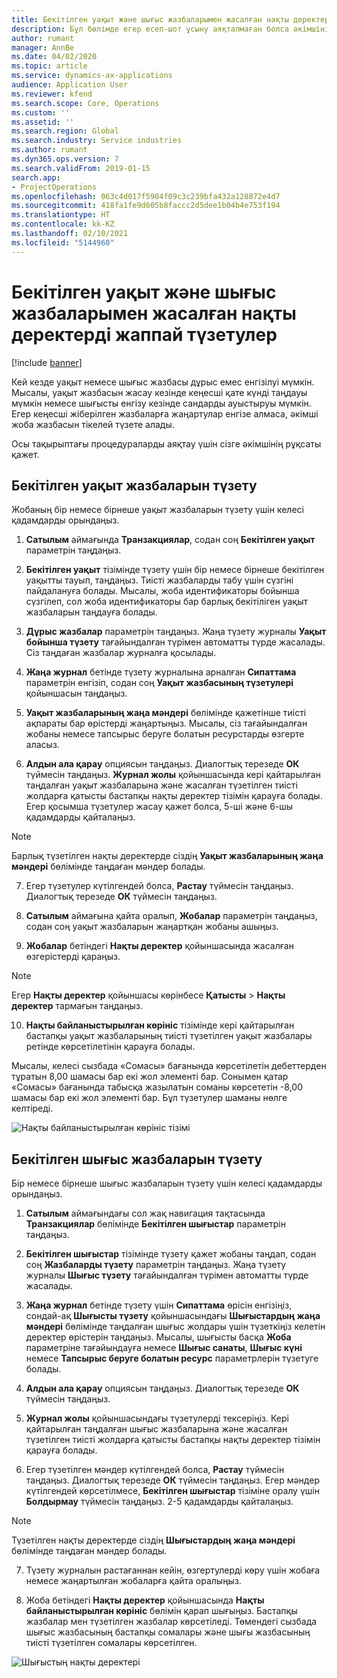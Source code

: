 ```yaml
---
title: Бекітілген уақыт және шығыс жазбаларымен жасалған нақты деректерді жаппай түзетулер
description: Бұл бөлімде егер есеп-шот ұсыну аяқталмаған болса әкімшінің бұған дейін бекітілген уақыт немесе шығыс жазбаларына бірлі-жарым немесе жаппай түзетулер енгізуі жөнінде түсінік беріледі.
author: rumant
manager: AnnBe
ms.date: 04/02/2020
ms.topic: article
ms.service: dynamics-ax-applications
audience: Application User
ms.reviewer: kfend
ms.search.scope: Core, Operations
ms.custom: ''
ms.assetid: ''
ms.search.region: Global
ms.search.industry: Service industries
ms.author: rumant
ms.dyn365.ops.version: 7
ms.search.validFrom: 2019-01-15
search.app:
- ProjectOperations
ms.openlocfilehash: 063c4d017f5904f09c3c239bfa432a128872e4d7
ms.sourcegitcommit: 418fa1fe9d605b8faccc2d5dee1b04b4e753f194
ms.translationtype: HT
ms.contentlocale: kk-KZ
ms.lasthandoff: 02/10/2021
ms.locfileid: "5144960"
---
```

# <a name="bulk-corrections-of-actuals-created-by-approved-time-and-expense-entries"></a>Бекітілген уақыт және шығыс жазбаларымен жасалған нақты деректерді жаппай түзетулер

[!include [banner](../includes/psa-now-project-operations.md)]

Кей кезде уақыт немесе шығыс жазбасы дұрыс емес енгізілуі мүмкін. Мысалы, уақыт жазбасын жасау кезінде кеңесші қате күнді таңдауы мүмкін немесе шығысты енгізу кезінде сандарды ауыстыруы мүмкін. Егер кеңесші жіберілген жазбаларға жаңартулар енгізе алмаса, әкімші жоба жазбасын тікелей түзете алады.

Осы тақырыптағы процедураларды аяқтау үшін сізге әкімшінің рұқсаты қажет.

## <a name="correct-approved-time-entries"></a>Бекітілген уақыт жазбаларын түзету     

Жобаның бір немесе бірнеше уақыт жазбаларын түзету үшін келесі қадамдарды орындаңыз.

1. **Сатылым** аймағында **Транзакциялар**, содан соң **Бекітілген уақыт** параметрін таңдаңыз. 

2. **Бекітілген уақыт** тізімінде түзету үшін бір немесе бірнеше бекітілген уақытты тауып, таңдаңыз. Тиісті жазбаларды табу үшін сүзгіні пайдалануға болады. Мысалы, жоба идентификаторы бойынша сүзгілеп, сол жоба идентификаторы бар барлық бекітіліген уақыт жазбаларын таңдауға болады.

3. **Дұрыс жазбалар** параметрін таңдаңыз. Жаңа түзету журналы **Уақыт бойынша түзету** тағайындалған түрімен автоматты түрде жасалады. Сіз таңдаған жазбалар журналға қосылады. 

4. **Жаңа журнал** бетінде түзету журналына арналған **Сипаттама** параметрін енгізіп, содан соң **Уақыт жазбасының түзетулері** қойыншасын таңдаңыз.  
5. **Уақыт жазбаларының жаңа мәндері** бөлімінде қажетінше тиісті ақпараты бар өрістерді жаңартыңыз. Мысалы, сіз тағайындалған жобаны немесе тапсырыс беруге болатын ресурстарды өзгерте аласыз.

6. **Алдын ала қарау** опциясын таңдаңыз. Диалогтық терезеде **ОК** түймесін таңдаңыз. **Журнал жолы** қойыншасында кері қайтарылған таңдалған уақыт жазбаларына және жасалған түзетілген тиісті жолдарға қатысты бастапқы нақты деректер тізімін қарауға болады. Егер қосымша түзетулер жасау қажет болса, 5-ші және 6-шы қадамдарды қайталаңыз. 

> [!NOTE]
> Барлық түзетілген нақты деректерде сіздің **Уақыт жазбаларының жаңа мәндері** бөлімінде таңдаған мәндер болады.

7. Егер түзетулер күтілгендей болса, **Растау** түймесін таңдаңыз. Диалогтық терезеде **ОК** түймесін таңдаңыз.

8. **Сатылым** аймағына қайта оралып, **Жобалар** параметрін таңдаңыз, содан соң уақыт жазбаларын жаңартқан жобаны ашыңыз. 

9. **Жобалар** бетіндегі **Нақты деректер** қойыншасында жасалған өзгерістерді қараңыз. 

> [!NOTE]
> Егер **Нақты деректер** қойыншасы көрінбесе **Қатысты** > **Нақты деректер** тармағын таңдаңыз.  

10. **Нақты байланыстырылған көрініс** тізімінде кері қайтарылған бастапқы уақыт жазбаларының тиісті түзетілген уақыт жазбалары ретінде көрсетілетінін қарауға болады. 

Мысалы, келесі сызбада «Сомасы» бағанында көрсетілетін дебеттерден тұратын 8,00 шамасы бар екі жол элементі бар. Сонымен қатар «Сомасы» бағанында табысқа жазылатын соманы көрсететін -8,00 шамасы бар екі жол элементі бар. Бұл түзетулер шаманы нөлге келтіреді.

![Нақты байланыстырылған көрініс тізімі](https://github.com/MicrosoftDocs/dynamics-365-customer-engagement-pr/blob/bulk-corrections-actuals-created-by-approved-time-expense-entries.md/time-actuals.png)
 
## <a name="correct-approved-expense-entries"></a>Бекітілген шығыс жазбаларын түзету

Бір немесе бірнеше шығыс жазбаларын түзету үшін келесі қадамдарды орындаңыз. 

1. **Сатылым** аймағындағы сол жақ навигация тақтасында **Транзакциялар** бөлімінде **Бекітілген шығыстар** параметрін таңдаңыз.

2. **Бекітілген шығыстар** тізімінде түзету қажет жобаны таңдап, содан соң **Жазбаларды түзету** параметрін таңдаңыз. Жаңа түзету журналы **Шығыс түзету** тағайындалған түрімен автоматты түрде жасалады. 

3. **Жаңа журнал** бетінде түзету үшін **Сипаттама** өрісін енгізіңіз, сондай-ақ **Шығысты түзету** қойыншасындағы **Шығыстардың жаңа мәндері** бөлімінде таңдалған шығыс жолдары үшін түзеткіңіз келетін деректер өрістерін таңдаңыз. Мысалы, шығысты басқа **Жоба** параметріне тағайындауға немесе **Шығыс санаты**, **Шығыс күні** немесе **Тапсырыс беруге болатын ресурс** параметрлерін түзетуге болады.

4. **Алдын ала қарау** опциясын таңдаңыз. Диалогтық терезеде **ОК** түймесін таңдаңыз. 

5. **Журнал жолы** қойыншасындағы түзетулерді тексеріңіз. Кері қайтарылған таңдалған шығыс жазбаларына және жасалған түзетілген тиісті жолдарға қатысты бастапқы нақты деректер тізімін қарауға болады.

6. Егер түзетілген мәндер күтілгендей болса, **Растау** түймесін таңдаңыз. Диалогтық терезеде **ОК** түймесін таңдаңыз. Егер мәндер күтілгендей көрсетілмесе, **Бекітілген шығыстар** тізіміне оралу үшін **Болдырмау** түймесін таңдаңыз. 2-5 қадамдарды қайталаңыз. 

> [!NOTE]
> Түзетілген нақты деректерде сіздің **Шығыстардың жаңа мәндері** бөлімінде таңдаған мәндер болады.

7. Түзету журналын растағаннан кейін, өзгертулерді көру үшін жобаға немесе жаңартылған жобаларға қайта оралыңыз.  

8. Жоба бетіндегі **Нақты деректер** қойыншасында **Нақты байланыстырылған көрініс** бөлімін қарап шығыңыз. Бастапқы жазбалар мен түзетілген жазбалар көрсетіледі. Төмендегі сызбада шығыс жазбасының бастапқы сомалары және шығы жазбасының тиісті түзетілген сомалары көрсетілген. 

![Шығыстың нақты деректері](https://user-images.githubusercontent.com/60806505/77122219-4cd52900-69fa-11ea-8349-ccd2ffebf640.png)
